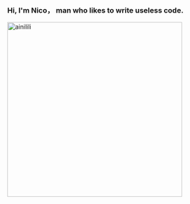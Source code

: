 ### Hi, I'm Nico， man who likes to write useless code.

<img align="left" width="400" src="https://github-readme-stats.vercel.app/api/top-langs/?username=ainilili&layout=compact&hide=html,asp,jupyter notebook" alt="ainilili" />
